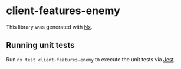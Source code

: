 # client-features-enemy

This library was generated with [Nx](https://nx.dev).

## Running unit tests

Run `nx test client-features-enemy` to execute the unit tests via [Jest](https://jestjs.io).
